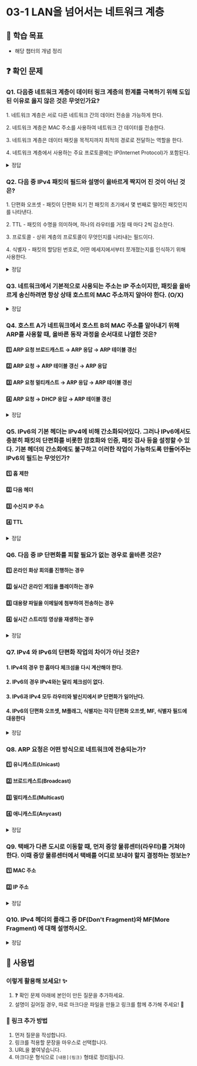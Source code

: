 # 03-1 LAN을 넘어서는 네트워크 계층

## 📌 학습 목표
- 해당 챕터의 개념 정리

## ❓ 확인 문제
### Q1. 다음중 네트워크 계층이 데이터 링크 계층의 한계를 극복하기 위해 도입된 이유로 옳지 않은 것은 무엇인가요?

1️. 네트워크 계층은 서로 다른 네트워크 간의 데이터 전송을 가능하게 한다.

2️. 네트워크 계층은 MAC 주소를 사용하여 네트워크 간 데이터를 전송한다.

3️. 네트워크 계층은 데이터 패킷을 목적지까지 최적의 경로로 전달하는 역할을 한다.

4️. 네트워크 계층에서 사용하는 주요 프로토콜에는 IP(Internet Protocol)가 포함된다.

<details>
<summary>정답</summary>

- **2️. 네트워크 계층은 MAC 주소를 사용하여 네트워크 간 데이터를 전송한다. X**   
  - MAC 주소는 데이터 링크 계층에서 사용되며, 네트워크 계층에서는 IP 주소를 기반으로 데이터 전송이 이루어집니다.

**[해설]**

- **1. 네트워크 계층은 서로 다른 네트워크 간의 데이터 전송을 가능하게 한다.**   
  - 데이터 링크 계층은 같은 네트워크 내에서만 데이터 전송이 가능하지만, 네트워크 계층을 통해 LAN을 넘어 WAN과 같은 광범위한 네트워크 간 데이터 전송이 가능합니다.

- **	3. 네트워크 계층은 데이터 패킷을 목적지까지 최적의 경로로 전달하는 역할을 한다. **   
  - 네트워크 계층은 라우팅을 담당하며, 데이터를 목적지까지 전달할 최적의 경로를 결정합니다.
  
- **4. 네트워크 계층에서 사용하는 주요 프로토콜에는 IP(Internet Protocol)가 포함된다.**
  - IP(IPv4, IPv6)는 네트워크 계층에서 데이터 패킷의 주소를 지정하고, 전송을 관리하는 중요한 프로토콜입니다.
---
</details>


### Q2. 다음 중 IPv4 패킷의 필드와 설명이 올바르게 짝지어 진 것이 아닌 것은?

1️. 단편화 오프셋 - 패킷이 단편화 되기 전 패킷의 초기에서 몇 번째로 떨어진 패킷인지를 나타낸다.

2️. TTL - 패킷의 수명을 의미하며, 하나의 라우터를 거칠 때 마다 2씩 감소한다.

3️. 프로토콜 - 상위 계층의 프로토콜이 무엇인지를 나타내는 필드이다.

4️. 식별자 - 패킷의 할당된 번호로, 어떤 메세지에서부터 쪼개졌는지를 인식하기 위해 사용한다.

<details>
<summary>정답</summary>

- **2️. TTL - 패킷의 수명을 의미하며, 하나의 라우터를 거칠 때 마다 2씩 감소한다. X**   

**[해설]**
하나의 라우터를 거칠 때 마다 1씩 감소하며, 0이되면 해당 패킷은 사라지게 된다.
</details>

### Q3. 네트워크에서 기본적으로 사용되는 주소는 IP 주소이지만, 패킷을 올바르게 송신하려면 항상 상태 호스트의 MAC 주소까지 알아야 한다. (O/X)

<details>
<summary>정답</summary>

❌ (X)

같은 네트워크(즉, 같은 서브넷) 내에서는 ARP(Address Resolution Protocol)를 사용해서 목적지 호스트의 MAC 주소를 쉽게 알아낼 수 있지만, 다른 네트워크(다른 서브넷)에 있는 호스트의 MAC 주소는 직접 알 수 없다.  

✔ **같은 네트워크**에서는 ARP를 사용해서 직접 MAC 주소를 찾아 패킷을 전송한다.  
✔ **다른 네트워크**일 경우, 목적지 MAC 주소를 알 수 없기 때문에 **게이트웨이(라우터)의 MAC 주소를 사용**해서 먼저 보내고, 라우터가 최종 목적지까지 전달한다. 

---

</details>

### Q4. 호스트 A가 네트워크에서 호스트 B의 MAC 주소를 알아내기 위해 ARP를 사용할 때, 올바른 동작 과정을 순서대로 나열한 것은?

#### 1️⃣ ARP 요청 브로드캐스트 → ARP 응답 → ARP 테이블 갱신

#### 2️⃣ ARP 요청 → ARP 테이블 갱신 → ARP 응답

#### 3️⃣ ARP 요청 멀티캐스트 → ARP 응답 → ARP 테이블 갱신

#### 4️⃣ ARP 요청 → DHCP 응답 → ARP 테이블 갱신

<details>
<summary>정답</summary>

- **1️⃣ ARP 요청 브로드캐스트 → ARP 응답 → ARP 테이블 갱신**  

**[해설]**

- **ARP 요청 (브로드캐스트): 호스트 A는 네트워크 상의 모든 장치에게 "이 IP 주소를 가진 장치의 MAC 주소를 알려줘!"라고 브로드캐스트(모든 호스트에게 전송) 한다.**
- **ARP 응답 (유니캐스트): 해당 IP를 가진 호스트 B는 자신의 MAC 주소를 응답(유니캐스트, 요청을 보낸 호스트에게만 전송) 한다.**
- **ARP 테이블 갱신: 호스트 A는 응답받은 MAC 주소를 ARP 테이블에 저장하여 이후에는 ARP 요청 없이 바로 사용할 수 있도록 한다.**

</details>

### Q5. IPv6의 기본 헤더는 IPv4에 비해 간소화되어있다. 그러나 IPv6에서도 충분히 패킷의 단편화를 비롯한 암호화와 인증, 패킷 검사 등을 설정할 수 있다. 기본 헤더의 간소화에도 불구하고 이러한 작업이 가능하도록 만들어주는 IPv6의 필드는 무엇인가?

#### 1️⃣ 홉 제한

#### 2️⃣ 다음 헤더

#### 3️⃣ 수신지 IP 주소

#### 4️⃣ TTL

<details>
<summary>정답</summary>

#### 2️⃣ 다음 헤더
- IPv6는 추가적인 헤더 정보가 필요할 경우에 기본 헤더와 더불어 확장 헤더를 다음 헤더 필드에 추가 헤더로 가질 수 있습니다.
- 확장 헤더의 종류는 단편화, 라우팅 관련 정보 운반, 패킷 검사 등 다양하기 때문에 상황에 맞는 다양한 정보를 운반할 수 있으며, 이로 인해 IPv4에 비해 간소화된 기본 헤더를 가질 수 있습니다.

#### 1️⃣ 홉 제한 : IPv4 패킷의 TTL 필드와 비슷하게 패킷의 수명을 나타내는 필드입니다.

#### 3️⃣ 수신지 IP 주소 : 전송되는 패킷이 도달할 수신지의 IPv6 주소를 나타내는 필드입니다.

#### 4️⃣ TTL : IPv4 패킷에서 사용하는 패킷의 수명을 나타내는 필드입니다.

---

</details>

### **Q6. 다음 중 IP 단편화를 피할 필요가 없는 경우로 올바른 것은?**  

#### **1️⃣ 온라인 화상 회의를 진행하는 경우**  
#### **2️⃣ 실시간 온라인 게임을 플레이하는 경우**  
#### **3️⃣ 대용량 파일을 이메일에 첨부하여 전송하는 경우**  
#### **4️⃣ 실시간 스트리밍 영상을 재생하는 경우**  

<details>  
<summary>정답</summary>  

- **3️⃣ 대용량 파일을 이메일에 첨부하여 전송하는 경우**  
 
- 이메일이나 파일 전송과 같은 신뢰성이 중요한 서비스는 단편화가 발생하더라도 재전송이 가능하므로 문제가 크지 않다. 
- 단편화된 패킷이 손실될 경우 전체 데이터의 재전송이 필요하며, **라우팅 성능 저하**와 **보안 문제를 유발**할 수 있다.

---

- **1️⃣ 온라인 화상 회의를 진행하는 경우**  
  - 화상 회의는 **UDP(사용자 데이터그램 프로토콜)**을 기반으로 한다.  
  - UDP는 속도를 우선시하며, **패킷이 손실되면 재전송이 어렵다.**  
  - 단편화된 패킷이 손실되면 **화질 저하, 음성 끊김, 네트워크 지연 등의 문제가 발생**할 수 있다.

- **2️⃣ 실시간 온라인 게임을 플레이하는 경우**  
  - 실시간 온라인 게임은 빠른 반응 속도가 중요하며, 주로 **UDP 기반**으로 동작한다.  
  - 단편화된 패킷이 손실되면 캐릭터 움직임이 끊기거나 **딜레이(핑 증가)가 발생**할 수 있다.    

- **4️⃣ 실시간 스트리밍 영상을 재생하는 경우**  
  - 유튜브, 넷플릭스 등의 실시간 스트리밍 서비스는 **UDP 또는 TCP를 혼합 사용**한다.  
  - 패킷 손실이 발생하면 화면이 끊기거나 화질이 저하될 수 있다.  
</details>

### Q7. IPv4 와 IPv6의 단편화 작업의 차이가 아닌 것은?

#### 1. IPv4의 경우 한 홉마다 체크섬을 다시 계산해야 한다.

#### 2. IPv6의 경우 IPv4와는 달리 체크섬이 없다.

#### 3. IPv6과 IPv4 모두 라우터와 발신지에서 IP 단편화가 일어난다.

#### 4. IPv6의 단편화 오프셋, M플래그, 식별자는 각각 단편화 오프셋, MF, 식별자 필드에 대응한다

<details>
<summary>정답</summary>

#### 3. IPv6과 IPv4 모두 라우터와 발신지에서 IP 단편화가 일어난다.

---

IPv6은 IPv4와는 달리 발신지에서만 IP 단편화가 진행된다.
</details>

### Q8. ARP 요청은 어떤 방식으로 네트워크에 전송되는가?

#### 1️⃣ 유니캐스트(Unicast)
#### 2️⃣ 브로드캐스트(Broadcast)
#### 3️⃣ 멀티캐스트(Multicast)
#### 4️⃣ 애니캐스트(Anycast)

<details>
<summary>정답</summary>

#### 2️⃣ 브로드캐스트(Broadcast) : ARP 요청 자신을 제외한 네트워크 내 모든 호스트에게 메시지 보냄.
- 네트워크 통신 방식
1. 유니캐스트 : 1 대 1 통신, ex) 웹 브라우징
2. 브로드캐스트 : 1대 다수 통신, ex) ARP 요청
3. 멀티캐스트 : 1 대 특정 그룹 통신, ex) IPTV
4. 애니캐스트 : 1 대 가장 가까운 1 통신(여러 수신자 중 가장 가까운 수신자에게만 데이터 전송), ex)DNS 서버

---

</details>

### Q9. 택배가 다른 도시로 이동할 때, 먼저 중앙 물류센터(라우터)를 거쳐야 한다. 이때 중앙 물류센터에서 택배를 어디로 보내야 할지 결정하는 정보는?

#### 1️⃣ MAC 주소
#### 2️⃣ IP 주소

<details>
<summary>정답</summary>

#### 2️⃣ IP주소
- 물류센터는 목적지 도시를 보고 방향을 결정


---

</details>

### Q10. IPv4 헤더의 플래그 중 DF(Don't Fragment)와 MF(More Fragment) 에 대해 설명하시오.

<details>
<summary>정답</summary>

 - IPV4 헤더에는 세 개의 플래그가 있으며, 그 중 DF(Don't Fragment)와 MF(More Fragment)는 패킷의 단편화와 관련이 있음.
- **DF (Don't Fragment, 단편화 금지)**
    - 값이 `1`이면 패킷을 단편화할 수 없다.
    - 만약 패킷이 MTU(Maximum Transmission Unit)보다 크다면, 패킷이 전송되지 않고 오류 메시지가 반환된다(ICMP Fragmentation Needed).
    - 값이 `0`이면 패킷을 단편화할 수 있다.
- **MF (More Fragments, 추가 단편 존재)**
    - 값이 `1`이면 해당 패킷이 더 큰 데이터의 일부이며, 이후에 추가적인 단편이 전송될 것임을 의미한다.
    - 값이 `0`이면 해당 패킷이 마지막 단편이거나 단편화되지 않은 패킷이다.
- 이 두 플래그는 네트워크에서 패킷이 단편화될지를 결정하는 중요한 역할을 함.

</details>


## 📝 사용법  
### 이렇게 활용해 보세요! ✨  
1. ❓ 확인 문제 아래에 본인이 만든 질문을 추가하세요.  
2. 설명이 길어질 경우, 따로 마크다운 파일을 만들고 링크를 함께 추가해 주세요! 🔗  

### 🔗 링크 추가 방법  
1. 먼저 질문을 작성합니다.  
2. 링크를 적용할 문장을 마우스로 선택합니다.  
3. URL을 붙여넣습니다.  
4. 마크다운 형식으로 `[내용](링크)` 형태로 정리됩니다.  
